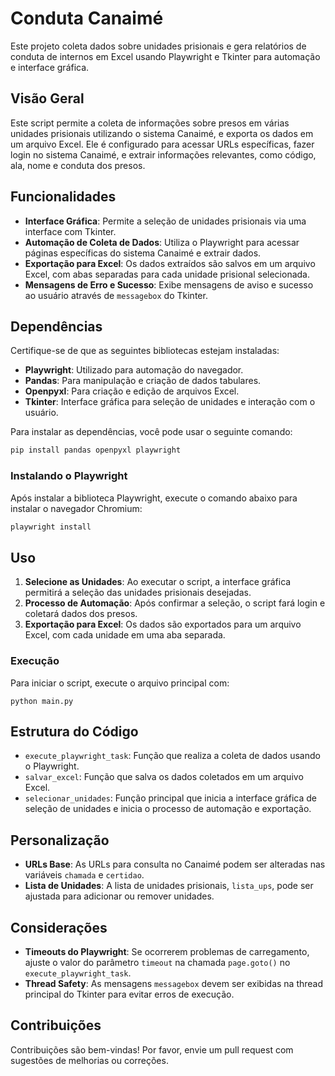 
# Conduta Canaimé

Este projeto coleta dados sobre unidades prisionais e gera relatórios de conduta de internos em Excel usando Playwright e Tkinter para automação e interface gráfica.

## Visão Geral

Este script permite a coleta de informações sobre presos em várias unidades prisionais utilizando o sistema Canaimé, e exporta os dados em um arquivo Excel. Ele é configurado para acessar URLs específicas, fazer login no sistema Canaimé, e extrair informações relevantes, como código, ala, nome e conduta dos presos.

## Funcionalidades

-   **Interface Gráfica**: Permite a seleção de unidades prisionais via uma interface com Tkinter.
-   **Automação de Coleta de Dados**: Utiliza o Playwright para acessar páginas específicas do sistema Canaimé e extrair dados.
-   **Exportação para Excel**: Os dados extraídos são salvos em um arquivo Excel, com abas separadas para cada unidade prisional selecionada.
-   **Mensagens de Erro e Sucesso**: Exibe mensagens de aviso e sucesso ao usuário através de `messagebox` do Tkinter.

## Dependências

Certifique-se de que as seguintes bibliotecas estejam instaladas:

-   **Playwright**: Utilizado para automação do navegador.
-   **Pandas**: Para manipulação e criação de dados tabulares.
-   **Openpyxl**: Para criação e edição de arquivos Excel.
-   **Tkinter**: Interface gráfica para seleção de unidades e interação com o usuário.

Para instalar as dependências, você pode usar o seguinte comando:

```bash
pip install pandas openpyxl playwright
```

### Instalando o Playwright

Após instalar a biblioteca Playwright, execute o comando abaixo para instalar o navegador Chromium:


```bash
playwright install
```

## Uso

1.  **Selecione as Unidades**: Ao executar o script, a interface gráfica permitirá a seleção das unidades prisionais desejadas.
2.  **Processo de Automação**: Após confirmar a seleção, o script fará login e coletará dados dos presos.
3.  **Exportação para Excel**: Os dados são exportados para um arquivo Excel, com cada unidade em uma aba separada.

### Execução

Para iniciar o script, execute o arquivo principal com:
```
python main.py
```

## Estrutura do Código

-   `execute_playwright_task`: Função que realiza a coleta de dados usando o Playwright.
-   `salvar_excel`: Função que salva os dados coletados em um arquivo Excel.
-   `selecionar_unidades`: Função principal que inicia a interface gráfica de seleção de unidades e inicia o processo de automação e exportação.

## Personalização

-   **URLs Base**: As URLs para consulta no Canaimé podem ser alteradas nas variáveis `chamada` e `certidao`.
-   **Lista de Unidades**: A lista de unidades prisionais, `lista_ups`, pode ser ajustada para adicionar ou remover unidades.

## Considerações

-   **Timeouts do Playwright**: Se ocorrerem problemas de carregamento, ajuste o valor do parâmetro `timeout` na chamada `page.goto()` no `execute_playwright_task`.
-   **Thread Safety**: As mensagens `messagebox` devem ser exibidas na thread principal do Tkinter para evitar erros de execução.

## Contribuições

Contribuições são bem-vindas! Por favor, envie um pull request com sugestões de melhorias ou correções.